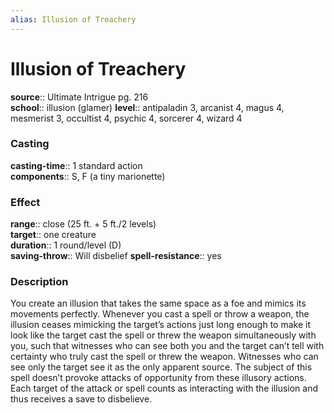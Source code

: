 ```yaml
---
alias: Illusion of Treachery
---
```


# Illusion of Treachery 

**source**:: Ultimate Intrigue pg. 216  
**school**:: illusion (glamer)
**level**:: antipaladin 3, arcanist 4, magus 4, mesmerist 3, occultist 4, psychic 4, sorcerer 4, wizard 4

### Casting 

**casting-time**:: 1 standard action  
**components**:: S, F (a tiny marionette)

### Effect 

**range**:: close (25 ft. + 5 ft./2 levels)  
**target**:: one creature  
**duration**:: 1 round/level (D)  
**saving-throw**:: Will disbelief
**spell-resistance**:: yes

### Description 

You create an illusion that takes the same space as a foe and mimics its movements perfectly. Whenever you cast a spell or throw a weapon, the illusion ceases mimicking the target’s actions just long enough to make it look like the target cast the spell or threw the weapon simultaneously with you, such that witnesses who can see both you and the target can’t tell with certainty who truly cast the spell or threw the weapon. Witnesses who can see only the target see it as the only apparent source. The subject of this spell doesn’t provoke attacks of opportunity from these illusory actions. Each target of the attack or spell counts as interacting with the illusion and thus receives a save to disbelieve.

